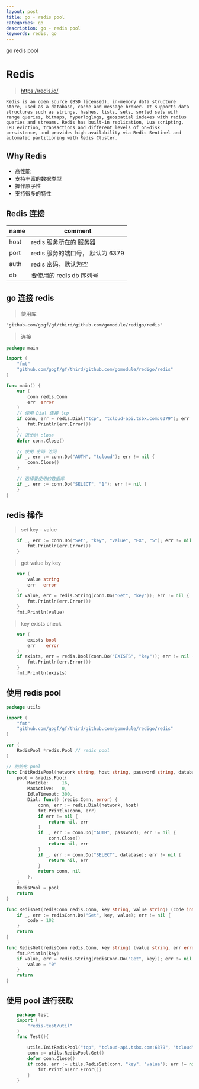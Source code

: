 ```yaml
---
layout: post
title: go - redis pool
categories: go
description: go - redis pool
keywords: redis, go
---
```


go redis pool

# Redis

> https://redis.io/

    Redis is an open source (BSD licensed), in-memory data structure store, used as a database, cache and message broker. It supports data structures such as strings, hashes, lists, sets, sorted sets with range queries, bitmaps, hyperloglogs, geospatial indexes with radius queries and streams. Redis has built-in replication, Lua scripting, LRU eviction, transactions and different levels of on-disk persistence, and provides high availability via Redis Sentinel and automatic partitioning with Redis Cluster.

## Why Redis


- 高性能
- 支持丰富的数据类型
- 操作原子性
- 支持很多的特性

## Redis 连接

| name | comment |
| --|--|
| host | redis 服务所在的 服务器 |
| port | redis 服务的端口号， 默认为 6379 |
| auth | redis 密码，默认为空 |
| db   | 要使用的 redis db 序列号|


## go 连接 redis

> 使用库

    "github.com/gogf/gf/third/github.com/gomodule/redigo/redis"

> 连接

```go
package main

import (
    "fmt"
    "github.com/gogf/gf/third/github.com/gomodule/redigo/redis"
)

func main() {
    var (
        conn redis.Conn
        err  error
    )
    // 使用 Dial 连接 tcp
    if conn, err = redis.Dial("tcp", "tcloud-api.tsbx.com:6379"); err != nil {
        fmt.Println(err.Error())
    }
    // 退出时 close
    defer conn.Close()

    // 使用 密码 访问
    if _, err := conn.Do("AUTH", "tcloud"); err != nil {
        conn.Close()
    }

    // 选择要使用的数据库
    if _, err := conn.Do("SELECT", "1"); err != nil {
    }
}

```

## redis 操作

> set key - value


```go
    if _, err := conn.Do("Set", "key", "value", "EX", "5"); err != nil {
        fmt.Println(err.Error())
    }
```

> get value by key


```go
    var (
        value string
        err   error
    )
    if value, err = redis.String(conn.Do("Get", "key")); err != nil {
        fmt.Println(err.Error())
    }
    fmt.Println(value)
```

> key exists check


```go
    var (
        exists bool
        err    error
    )
    if exists, err = redis.Bool(conn.Do("EXISTS", "key")); err != nil {
        fmt.Println(err.Error())
    }
    fmt.Println(exists)
```


## 使用 redis pool

```go
package utils

import (
    "fmt"
    "github.com/gogf/gf/third/github.com/gomodule/redigo/redis"
)

var (
    RedisPool *redis.Pool // redis pool
)

// 初始化 pool
func InitRedisPool(network string, host string, password string, database int) (pool *redis.Pool) {
    pool = &redis.Pool{
        MaxIdle:     16,
        MaxActive:   0,
        IdleTimeout: 300,
        Dial: func() (redis.Conn, error) {
            conn, err := redis.Dial(network, host)
            fmt.Println(conn, err)
            if err != nil {
                return nil, err
            }
            if _, err := conn.Do("AUTH", password); err != nil {
                conn.Close()
                return nil, err
            }
            if _, err := conn.Do("SELECT", database); err != nil {
                return nil, err
            }
            return conn, nil
        },
    }
    RedisPool = pool
    return
}

func RedisSet(redisConn redis.Conn, key string, value string) (code int, err error) {
    if _, err := redisConn.Do("Set", key, value); err != nil {
        code = 102
    }
    return
}

func RedisGet(redisConn redis.Conn, key string) (value string, err error) {
    fmt.Println(key)
    if value, err = redis.String(redisConn.Do("Get", key)); err != nil {
        value = "0"
    }
    return
}

```


## 使用 pool 进行获取

```go
    package test
    import (
        "redis-test/util"
    )
    func Test(){

        utils.InitRedisPool("tcp", "tcloud-api.tsbx.com:6379", "tcloud", 1)
        conn := utils.RedisPool.Get()
        defer conn.Close()
        if code, err := utils.RedisSet(conn, "key", "value"); err != nil {
            fmt.Println(err.Error())
        }
    }
```